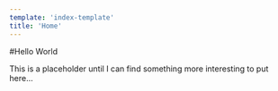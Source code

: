 ```yaml
---
template: 'index-template'
title: 'Home'
---
```


#Hello World

This is a placeholder until I can find something more interesting to put here...
